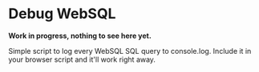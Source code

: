Debug WebSQL
=========

**Work in progress, nothing to see here yet.**

Simple script to log every WebSQL SQL query to console.log.  Include it in your browser
script and it'll work right away.

